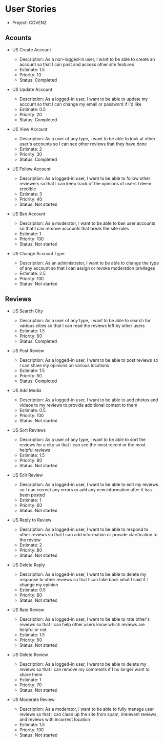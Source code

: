 # User Stories

- Project: COVEN2

## Acounts

- US Create Account
  - Description: As a non-logged-in user, I want to be able to create an account so that I can post and access other site features
  - Estimate: 1.5
  - Priority: 10
  - Status: Completed

- US Update Account
  - Description: As a logged-in user, I want to be able to update my account so that I can change my email or password if I'd like
  - Estimate: 0.5
  - Priority: 20
  - Status: Completed

- US View Account
  - Description: As a user of any type, I want to be able to look at other user's accounts so I can see other reviews that they have done
  - Estimate: 2
  - Priority: 30
  - Status: Completed

- US Follow Account
  - Description: As a logged-in user, I want to be able to follow other reviewers so that I can keep track of the opinions of users I deem credible
  - Estimate: 3
  - Priority: 40
  - Status: Not started

- US Ban Account
  - Description: As a moderator, I want to be able to ban user accounts so that I can remove accounts that break the site rules
  - Estimate: 1
  - Priority: 100
  - Status: Not started

- US Change Account Type
  - Description: As an administrator, I want to be able to change the type of any account so that I can assign or revoke moderation privileges
  - Estimate: 2.5
  - Priority: 100
  - Status: Not started

## Reviews

- US Search City
  - Description: As a user of any type, I want to be able to search for various cities so that I can read the reviews left by other users
  - Estimate: 1.5
  - Priority: 90
  - Status: Completed

- US Post Review
  - Description: As a logged-in user, I want to be able to post reviews so I can share my opinions on various locations
  - Estimate: 1.5
  - Priority: 50
  - Status: Completed

- US Add Media
  - Description: As a logged-in user, I want to be able to add photos and videos to my reviews to provide additional context to them
  - Estimate: 0.5
  - Priority: 100
  - Status: Not started

- US Sort Reviews
  - Description: As a user of any type, I want to be able to sort the reviews for a city so that I can see the most recent or the most helpful reviews
  - Estimate: 1.5
  - Priority: 90
  - Status: Not started

- US Edit Review
  - Description: As a logged-in user, I want to be able to edit my reviews so I can correct any errors or add any new information after it has been posted
  - Estimate: 1
  - Priority: 60
  - Status: Not started

- US Reply to Review
  - Description: As a logged-in user, I want to be able to respond to other reviews so that I can add information or provide clarification to the review
  - Estimate: 2
  - Priority: 80
  - Status: Not started

- US Delete Reply
  - Description: As a logged-in user, I want to be able to delete my response to other reviews so that I can take back what I said if I change my opinion
  - Estimate: 0.5
  - Priority: 80
  - Status: Not started

- US Rate Review
  - Description: As a logged-in user, I want to be able to rate other's reviews so that I can help other users know which reviews are helpful or not
  - Estimate: 1.5
  - Priority: 90
  - Status: Not started

- US Delete Review
  - Description: As a logged-in user, I want to be able to delete my reviews so that I can remove my comments if I no longer want to share them
  - Estimate: 1
  - Priority: 70
  - Status: Not started

- US Moderate Review
  - Description: As a moderator, I want to be able to fully manage user reviews so that I can clean up the site from spam, irrelevant reviews, and reviews with incorrect location
  - Estimate: 1.5
  - Priority: 100
  - Status: Not started